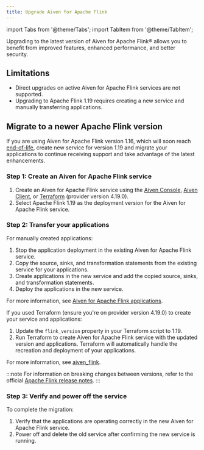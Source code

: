 ```yaml
---
title: Upgrade Aiven for Apache Flink
---
```

import Tabs from '@theme/Tabs';
import TabItem from '@theme/TabItem';

Upgrading to the latest version of Aiven for Apache Flink® allows you to benefit from improved features, enhanced performance, and better security.

## Limitations

- Direct upgrades on active Aiven for Apache Flink services are not supported.
- Upgrading to Apache Flink 1.19 requires creating a new service and manually
  transferring applications.

## Migrate to a newer Apache Flink version

If you are using Aiven for Apache Flink version 1.16, which will soon
reach [end-of-life](/docs/platform/reference/eol-for-major-versions#aiven-for-flink),
create new service for version 1.19 and migrate your applications to continue
receiving support and take advantage of the latest enhancements.

### Step 1: Create an Aiven for Apache Flink service

1. Create an Aiven for Apache Flink service using the
   [Aiven Console](https://console.aiven.io/), [Aiven Client](/docs/tools/cli/service/flink),
   or [Terraform](/docs/tools/terraform) (provider version 4.19.0).
1. Select Apache Flink 1.19 as the deployment version for the
   Aiven for Apache Flink service.

### Step 2: Transfer your applications

<Tabs groupId="transfer">
<TabItem value="manual" label="Manual" default>

For manually created applications:

1. Stop the application deployment in the existing Aiven for Apache Flink service.
1. Copy the source, sinks, and transformation statements from the existing
   service for your applications.
1. Create applications in the new service and add the copied source, sinks, and
   transformation statements.
1. Deploy the applications in the new service.

For more information, see [Aiven for Apache Flink applications](/docs/products/flink/howto/create-flink-applications).

</TabItem>
<TabItem value="terraform" label="Using Terraform">

If you used Terraform (ensure you're on provider version 4.19.0) to create your service
and applications:

1. Update the `flink_version` property in your Terraform script to 1.19.
1. Run Terraform to create Aiven for Apache Flink service with the updated
   version and applications. Terraform will automatically handle the recreation and
   deployment of your applications.

For more information, see [aiven_flink](https://registry.terraform.io/providers/aiven/aiven/latest/docs/resources/flink).

</TabItem>
</Tabs>

:::note
For information on breaking changes between versions, refer to the official [Apache Flink release notes](https://nightlies.apache.org/flink/flink-docs-release-1.19/release-notes/flink-1.19/).
:::

### Step 3: Verify and power off the service

To complete the migration:

1. Verify that the applications are operating correctly in the new
   Aiven for Apache Flink service.
1. Power off and delete the old service after confirming the new service is running.
